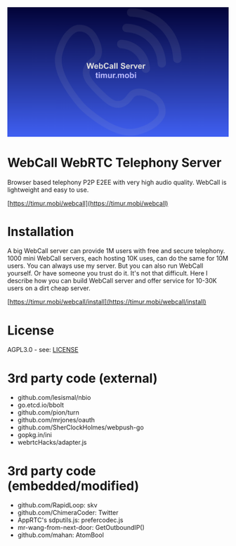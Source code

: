 <div align="center">
  <a href="https://timur.mobi/webcall"><img src="webroot/webcall-logo.png" alt="WebCall"></a>
</div>

# WebCall WebRTC Telephony Server

Browser based telephony P2P E2EE with very high audio quality.
WebCall is lightweight and easy to use.

[https://timur.mobi/webcall](https://timur.mobi/webcall)

# Installation

A big WebCall server can provide 1M users with free and secure telephony.
1000 mini WebCall servers, each hosting 10K uses, can do the same for 10M users.
You can always use my server. But you can also run WebCall yourself.
Or have someone you trust do it. It's not that difficult.
Here I describe how you can build WebCall server and offer service for 10-30K users
on a dirt cheap server.

[https://timur.mobi/webcall/install](https://timur.mobi/webcall/install)

# License

AGPL3.0 - see: [LICENSE](LICENSE)

# 3rd party code (external)

- github.com/lesismal/nbio
- go.etcd.io/bbolt
- github.com/pion/turn
- github.com/mrjones/oauth
- github.com/SherClockHolmes/webpush-go
- gopkg.in/ini
- webrtcHacks/adapter.js

# 3rd party code (embedded/modified)

- github.com/RapidLoop: skv
- github.com/ChimeraCoder: Twitter
- AppRTC's sdputils.js: prefercodec.js
- mr-wang-from-next-door: GetOutboundIP()
- github.com/mahan: AtomBool

